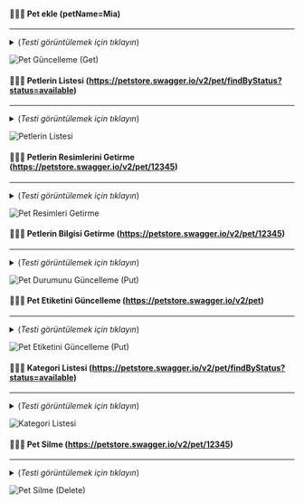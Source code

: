  #### 👨🏻‍💻 Pet ekle (petName=Mia) 
 ***

<details>
  <summary>(<i>Testi görüntülemek için tıklayın</i>)</summary>
 
   ```javascript
pm.test("Gövde eşleme dizesi", function () {
    pm.expect(pm.response.text()).to.include("Mia");
});

pm.test("Yanıt durum kodu 200'dür", function () {
  pm.response.to.have.status(200);
});

pm.test("Kimlik alanının negatif olmayan bir tam sayı olduğunu doğrulayın", function () {
  const responseData = pm.response.json();
  
  pm.expect(responseData).to.be.an('object');
  pm.expect(responseData.id).to.be.a('number').and.to.satisfy((id) => id >= 0, "id should be a non-negative integer");
});

pm.test("Ad alanının boş olmayan bir dize olduğunu doğrulayın", function () {
    const responseData = pm.response.json();
    
    pm.expect(responseData).to.be.an('object');
    pm.expect(responseData.name).to.be.a('string').and.to.have.lengthOf.at.least(1, "Value should not be empty");
});

pm.test("photoUrls dizisinin ve en az bir öğenin varlığını doğrulayın", function () {
    const responseData = pm.response.json();
    
    pm.expect(responseData).to.be.an('object');
    pm.expect(responseData.photoUrls).to.exist.and.to.be.an('array').and.to.have.lengthOf.at.least(1);
});

</details>

![Pet Ekle (Post)](https://github.com/akcankaan/Postman-API-Test-Petstore-swagger.io/assets/63432799/d94028d8-eeb0-463a-b676-ab3d80424819)


#### 👨🏻‍💻 Pet Bilgisi Getirme (https://petstore.swagger.io/v2/pet/12345)
***

<details>
  <summary>(<i>Testi görüntülemek için tıklayın</i>)</summary>

```javascript
pm.test("Durum kodu 200 tamam", function () {
    pm.response.to.have.status(200);
});

pm.test("Yanıt evcil hayvan ayrıntılarını içeriyor", function () {
    const jsonData = pm.response.json();
    pm.expect(jsonData).to.have.property("id");
    pm.expect(jsonData).to.have.property("name");
    pm.expect(jsonData).to.have.property("tags");
    pm.expect(jsonData).to.have.property("status");
});

![Pet Bigisi Getirme (Get)](https://github.com/akcankaan/Postman-API-Test-Petstore-swagger.io/assets/63432799/e42de68e-549c-4229-bbd1-6d896b8453f9)

👨🏻‍💻 Pet Güncelleme (petName=Max) (https://petstore.swagger.io/v2/pet)

pm.test("Durum kodu 200", function () {
    pm.response.to.have.status(200);
});

pm.test("Yanıtta bir id özelliği var", function () {
    pm.expect(pm.response.json()).to.have.property('id');
});

pm.test("Yanıtın, kimliği ve adı olan bir kategori özelliği var", function () {
    pm.expect(pm.response.json()).to.have.nested.property('category.id');
    pm.expect(pm.response.json()).to.have.nested.property('category.name');
});

pm.test("Yanıtın bir name özelliği var", function () {
    pm.expect(pm.response.json()).to.have.property('name');
});

pm.test("Yanıtta bir photoUrls özelliği var", function () {
    pm.expect(pm.response.json()).to.have.property('photoUrls');
});

pm.test("Yanıtta, kimliği ve adı olan bir etiket özelliği var", function () {
    pm.expect(pm.response.json()).to.have.nested.property('tags[0].id');
    pm.expect(pm.response.json()).to.have.nested.property('tags[0].name');
});

pm.test("Yanıtta durum özelliği var", function () {
    pm.expect(pm.response.json()).to.have.property('status');
});
```

</details>

![Pet Güncelleme (Get)](https://github.com/akcankaan/Postman-API-Test-Petstore-swagger.io/assets/63432799/778b9ff6-a661-4274-91d2-2a7030d25bda)

#### 👨🏻‍💻 Petlerin Listesi (https://petstore.swagger.io/v2/pet/findByStatus?status=available)
***
<details>
  <summary>(<i>Testi görüntülemek için tıklayın</i>)</summary>

```javascript
pm.test("Evcil hayvanların listelendiğini doğrula", function () {
    pm.expect(pm.response.code).to.equal(200);

    const responseData = pm.response.json();

    pm.expect(responseData.length).to.be.above(0);

    for (let i = 0; i < responseData.length; i++) {
        pm.expect(responseData[i].id).to.exist;
        pm.expect(responseData[i].name).to.be.a('string');
        pm.expect(responseData[i].status).to.be.oneOf(['available', 'pending', 'sold']);
    }
});
```
</details>

![Petlerin Listesi](https://github.com/akcankaan/Postman-API-Test-Petstore-swagger.io/assets/63432799/8ada1501-2ee0-4e8f-98d9-fd6f3d0669f0)

#### 👨🏻‍💻 Petlerin Resimlerini Getirme (https://petstore.swagger.io/v2/pet/12345)
***
<details>
 <summary>(<i>Testi görüntülemek için tıklayın</i>)</summary>
 
 ```javascript
  pm.test("Pet Resimlerini Getirme Testi", function () {
      pm.expect(pm.response.text()).to.include("Pet resimleri alındı");
  });
 ```
</details>

![Pet Resimleri Getirme](https://github.com/akcankaan/Postman-API-Test-Petstore-swagger.io/assets/63432799/60ede347-8875-4872-9992-24335696fdd3)

#### 👨🏻‍💻 Petlerin Bilgisi Getirme (https://petstore.swagger.io/v2/pet/12345)
***
<details>
<summary>(<i>Testi görüntülemek için tıklayın</i>)</summary>
 
 ```javascript
pm.test("Kategori Bilgisi Doğrulama Testi", function () {
    pm.response.to.have.status(200);

    pm.response.to.have.jsonBody('category');

    var categoryInfo = pm.response.json().category;

    pm.expect(categoryInfo).to.not.be.null;

    pm.expect(categoryInfo).to.be.an('object');
    pm.expect(categoryInfo).to.have.property('id');
    pm.expect(categoryInfo).to.have.property('name'); 
    pm.expect(categoryInfo.id).to.be.a('number');
    pm.expect(categoryInfo.name).to.be.a('string');

});

</details>
 
![Pet Bigisi Getirme (Get)](https://github.com/akcankaan/Postman-API-Test-Petstore-swagger.io/assets/63432799/c07da7b0-d475-42f6-9609-5cf183950fd6)

#### 👨🏻‍💻 Pet Durumu Güncelleme (https://petstore.swagger.io/v2/pet)
***
<details>
 <summary>(<i>Testi görüntülemek için tıklayın</i>)</summary>
 
 ```javascript
pm.test("Durum kodu 200", function () {
    pm.response.to.have.status(200);
});

pm.test("Yanıtta bir id özelliği var", function () {
    var jsonData = pm.response.json();
    pm.expect(jsonData.id).to.exist;
});

pm.test("Yanıtta bir photoUrls özelliği var", function () {
    var jsonData = pm.response.json();
    pm.expect(jsonData.photoUrls).to.exist;
});

pm.test("Yanıtın bir etiket özelliği var", function () {
    var jsonData = pm.response.json();
    pm.expect(jsonData.tags).to.exist;
});

pm.test("Yanıtta durum özelliği var", function () {
    var jsonData = pm.response.json();
    pm.expect(jsonData.status).to.exist;
    ```
});
```
</details>

![Pet Durumunu Güncelleme (Put)](https://github.com/akcankaan/Postman-API-Test-Petstore-swagger.io/assets/63432799/06b1fb91-6443-4b64-982a-262243a49abc)

#### 👨🏻‍💻 Pet Etiketini Güncelleme (https://petstore.swagger.io/v2/pet)
***
<details>
<summary>(<i>Testi görüntülemek için tıklayın</i>)</summary>
 
 ```javascript
pm.test("Durum kodu 500", function () {
    pm.response.to.have.status(500);
});
```
</details>

![Pet Etiketini Güncelleme (Put)](https://github.com/akcankaan/Postman-API-Test-Petstore-swagger.io/assets/63432799/f61eb13e-b579-4ef2-8618-994f7958207c)

#### 👨🏻‍💻 Kategori Listesi (https://petstore.swagger.io/v2/pet/findByStatus?status=available)
***
<details>
<summary>(<i>Testi görüntülemek için tıklayın</i>)</summary>

```javascript
pm.test("Evcil hayvan kategori listesini başarıyla getirildiğini doğrula", function () {
    pm.expect(pm.response.code).to.equal(200);
    const responseData = pm.response.json();
    pm.expect(responseData).to.not.be.empty;
});

pm.test("Kategori özelliklerini doğrula", function () {
    const responseData = pm.response.json();

    responseData.forEach(function (pet) {
        pm.expect(pet).to.have.property('id').that.is.a('number');
        pm.expect(pet).to.have.property('name').that.is.a('string');
        pm.expect(pet).to.have.property('photoUrls').that.is.an('array');

        const tags = pet.tags;
        pm.expect(tags).to.be.an('array');

        tags.forEach(function (tag) {
            pm.expect(tag).to.have.property('id').that.is.a('number');
            pm.expect(tag).to.have.property('name').that.is.a('string');
        });

        pm.expect(pet).to.have.property('status').that.is.a('string').and.equals('available');
    });
});
```
</details>

![Kategori Listesi](https://github.com/akcankaan/Postman-API-Test-Petstore-swagger.io/assets/63432799/5a8f3207-3a34-45bc-bef3-ab72b51053a2)

#### 👨🏻‍💻 Pet Silme (https://petstore.swagger.io/v2/pet/12345)
***
<details>
<summary>(<i>Testi görüntülemek için tıklayın</i>)</summary>

```javascript
const petIdToDelete = 12345;

pm.test("Evcil hayvanı başarıyla sildiğini doğrula", function () {
    pm.expect(pm.response.code).to.equal(200);
    pm.expect(pm.response.json().message).to.equal(`${petIdToDelete}`);
});
```
</details>

![Pet Silme (Delete)](https://github.com/akcankaan/Postman-API-Test-Petstore-swagger.io/assets/63432799/3d1e584b-4be7-4821-b7d2-288cd89a54cb)
